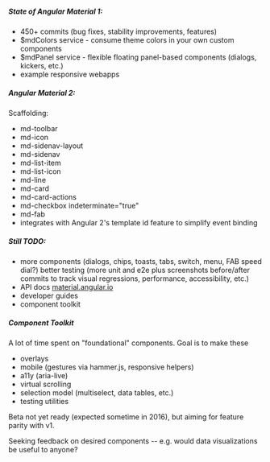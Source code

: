 ##### State of Angular Material 1:

- 450+ commits (bug fixes, stability improvements, features)
- $mdColors service - consume theme colors in your own custom components
- $mdPanel service - flexible floating panel-based components (dialogs, kickers, etc.)
- example responsive webapps

##### Angular Material 2:

Scaffolding: 

- md-toolbar
- md-icon
- md-sidenav-layout
- md-sidenav
- md-list-item
- md-list-icon
- md-line
- md-card
- md-card-actions
- md-checkbox indeterminate="true"
- md-fab
- integrates with Angular 2's template id feature to simplify event binding

##### Still TODO:
- more components (dialogs, chips, toasts, tabs, switch, menu, FAB speed dial?)
better testing (more unit and e2e plus screenshots before/after commits to track visual regressions, performance, accessibility, etc.)
- API docs [material.angular.io](material.angular.io)
- developer guides
- component toolkit

##### Component Toolkit
A lot of time spent on "foundational" components. Goal is to make these
- overlays
- mobile (gestures via hammer.js, responsive helpers)
- a11y (aria-live)
- virtual scrolling
- selection model (multiselect, data tables, etc.)
- testing utilities

Beta not yet ready (expected sometime in 2016), but aiming for feature parity with v1.

Seeking feedback on desired components -- e.g. would data visualizations be useful to anyone?
